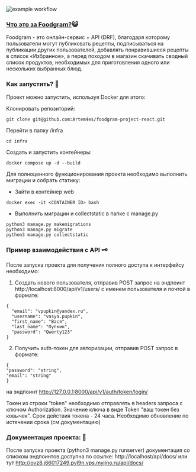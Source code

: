 ![example workflow](https://github.com/artem4es/foodgram-project-react/actions/workflows/foodgram_actions.yml/badge.svg)

### [Что это за Foodgram?](http://ovz8.j66017249.pvl9n.vps.myjino.ru/):smiley_cat: 
Foodgram - это онлайн-сервис + API (DRF), благодаря которому пользователи могут публиковать рецепты, подписываться на публикации других пользователей, добавлять понравившиеся рецепты в список «Избранное», а перед походом в магазин скачивать сводный список продуктов, необходимых для приготовления одного или нескольких выбранных блюд.

### Как запустить? :space_invader:
Проект можно запустить, используя Docker для этого:

Клонировать репозиторий:

```
git clone git@github.com:Artem4es/foodgram-project-react.git
```
Перейти в папку /infra

```
cd infra
```

Cоздать и запустить контейнеры:

```
docker compose up -d --build
```

Для полноценного функционирования проекта необходимо выполнить миграции и собрать статику:
- Зайти в контейнер web

```
docker exec -it <CONTAINER ID> bash
```

- Выполнить миграции и сollectstatic в папке с manage.py

```
python3 manage.py makemigrations
python3 manage.py migrate
python3 manage.py collectstatic
```


### Пример взаимодействия с API :old_key:
После запуска проекта для получения полного доступа к интерфейсу необходимо: 

1. Создать нового пользователя, отправив POST запрос на эндпоинт http://localhost:8000/api/v1/users/
с именем пользователя и почтой в формате:

```
{
  "email": "vpupkin@yandex.ru",
  "username": "vasya.pupkin",
  "first_name": "Вася",
  "last_name": "Пупкин",
  "password": "Qwerty123"
}
```

2. Получить auth-токен для авторизации, отправив POST запрос в формате: 
```
{
"password": "string",
"email": "string"
}
```
на эндпоинт http://127.0.0.1:8000/api/v1/auth/token/login/

Токен из строки "token" необходимо отправлять в headers запроса с ключом Authorization. Значение ключа в виде Token "ваш токен без ковычек".
Срок действия токена - 24 часа. Необходимо обновление по истечении срока (см.документацию)

### Документация проекта: :blue_book:
После запуска проекта (python3 manage.py runserver) документация со списком эндпоинтов доступна по ссылке:
http://localhost/api/docs/
или тут
http://ovz8.j66017249.pvl9n.vps.myjino.ru/api/docs/
